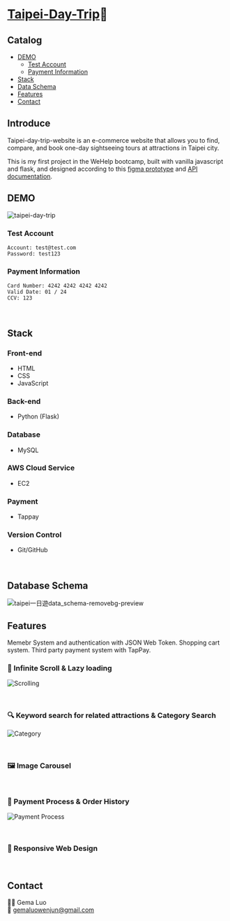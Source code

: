# [Taipei-Day-Trip](http://44.229.57.144:3000/):luggage:


## Catalog
- [DEMO](#DEMO)
  - [Test Account](#Test-Account)
  - [Payment Information](#Payment-Information)
- [Stack](#Stack)
- [Data Schema](#Data-Schema)
- [Features](#Features)
- [Contact](#Contact)

## Introduce
Taipei-day-trip-website is an e-commerce website that allows you to find, compare, and book one-day sightseeing tours at attractions in Taipei city.

This is my first project in the WeHelp bootcamp, built with vanilla javascript and flask, and designed according to this [figma prototype](https://www.figma.com/file/MZkYBH31H5gyLoZoZq116j) and [API documentation](https://app.swaggerhub.com/apis-docs/padax/taipei-day-trip/1.1.0).

## DEMO
![taipei-day-trip](https://user-images.githubusercontent.com/112456014/215304227-8d5951e0-b3e2-4f56-a5ba-8179b5e47b23.gif)

### Test Account
```
Account: test@test.com
Password: test123
```
### Payment Information
```
Card Number: 4242 4242 4242 4242
Valid Date: 01 / 24
CCV: 123
```
<br>

## Stack

### Front-end
- HTML
- CSS
- JavaScript
### Back-end
- Python (Flask)
### Database
- MySQL
### AWS Cloud Service
- EC2
### Payment 
- Tappay
### Version Control
- Git/GitHub
<br>

## Database Schema
![taipei一日遊data_schema-removebg-preview](https://github.com/GemaLuo/taipei-day-trip/assets/112456014/3a08f1e8-fd69-416c-b4ab-38a862a94698)
<br>

## Features
Memebr System and authentication with JSON Web Token.
Shopping cart system.
Third party payment system with TapPay.

### :scroll: Infinite Scroll & Lazy loading
![Scrolling](https://github.com/GemaLuo/taipei-day-trip/assets/112456014/10a7465a-c440-46f7-ab3a-f53082ba0665)

<br>

### :mag: Keyword search for related attractions & Category Search
![Category](https://github.com/GemaLuo/taipei-day-trip/assets/112456014/13afa5ad-4627-4613-a584-213380614c08)

<br>

### :framed_picture: Image Carousel

<br>

### :shopping_cart: Payment Process & Order History
![Payment Process](https://github.com/GemaLuo/taipei-day-trip/assets/112456014/459529ed-443a-42a9-82d3-4059aa8422e7)

<br>

### :iphone: Responsive Web Design
<br>

## Contact
:woman_technologist: Gema Luo<br>
:email: gemaluowenjun@gmail.com
